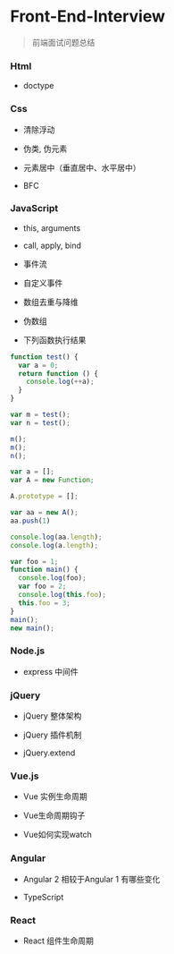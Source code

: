# Front-End-Interview
> 前端面试问题总结

### Html

- doctype

### Css

- 清除浮动

- 伪类, 伪元素

- 元素居中（垂直居中、水平居中）

- BFC

### JavaScript

- this, arguments

- call, apply, bind

- 事件流

- 自定义事件

- 数组去重与降维

- 伪数组

- 下列函数执行结果
```js
function test() {
  var a = 0;
  return function () {
    console.log(++a);
  }
}

var m = test();
var n = test();

m();
m();
n();
```
```js
var a = [];
var A = new Function;

A.prototype = [];

var aa = new A();
aa.push(1)

console.log(aa.length);
console.log(a.length);
```
```js
var foo = 1;
function main() {
  console.log(foo);
  var foo = 2;
  console.log(this.foo);
  this.foo = 3;
}
main();
new main();
```
### Node.js

- express 中间件

### jQuery

- jQuery 整体架构

- jQuery 插件机制

- jQuery.extend

### Vue.js

- Vue 实例生命周期

- Vue生命周期钩子

- Vue如何实现watch

### Angular

- Angular 2 相较于Angular 1 有哪些变化

- TypeScript

### React

- React 组件生命周期


